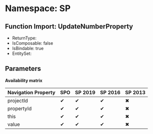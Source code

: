 # Namespace: SP

## Function Import: UpdateNumberProperty

- ReturnType: 
- IsComposable: false
- IsBindable: true
- EntitySet: 

## Parameters

**Availability matrix**

Navigation Property | SPO | SP 2019 | SP 2016 | SP 2013
----------|-----|---------|---------|--------
projectId | ✔ | ✔ | ✔ | ✖
propertyId | ✔ | ✔ | ✔ | ✖
this | ✔ | ✔ | ✔ | ✖
value | ✔ | ✔ | ✔ | ✖
